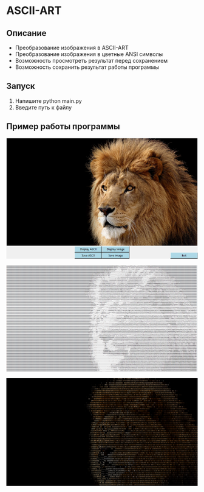 # ASCII-ART

## Описание
- Преобразование изображения в ASCII-ART
- Преобразование изображения в цветные ANSI символы
- Возможность просмотреть результат перед сохранением
- Возможность сохранить результат работы программы

## Запуск
1. Напишите python main.py 
2. Введите путь к файлу

## Пример работы программы

<p align="center">
    <img src="examples/1.png">
</p>

<p align="center">
    <img src="examples/2.png">
</p>

<p align="center">
    <img src="examples/3.png">
</p>